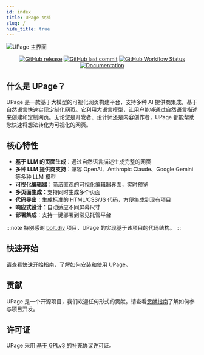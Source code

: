 ```yaml
---
id: index
title: UPage 文档
slug: /
hide_title: true
---
```


<p align="center">
  <div className="theme-logo" style={{ width: '240px' }}>
    <img alt="UPage 主界面" />
  </div>
</p>

<p align="center" style={{ display: 'flex', gap: '4px', justifyContent: 'center' }}>
<a href="https://github.com/halo-dev/upage/releases"><img alt="GitHub release" src="https://img.shields.io/github/release/halo-dev/upage.svg?style=flat-square&include_prereleases" /></a>
<a href="https://github.com/halo-dev/upage/commits"><img alt="GitHub last commit" src="https://img.shields.io/github/last-commit/halo-dev/upage.svg?style=flat-square" /></a>
<a href="https://github.com/halo-dev/upage/actions"><img alt="GitHub Workflow Status" src="https://img.shields.io/github/actions/workflow/status/halo-dev/upage/halo.yaml?branch=main&style=flat-square" /></a>
<a href="https://halo-dev.github.io/upage/"><img alt="Documentation" src="https://img.shields.io/badge/docs-latest-blue?style=flat-square" /></a>
</p>


## 什么是 UPage？

UPage 是一款基于大模型的可视化网页构建平台，支持多种 AI 提供商集成，基于自然语言快速实现定制化网页。它利用大语言模型，让用户能够通过自然语言描述来创建和定制网页。无论您是开发者、设计师还是内容创作者，UPage 都能帮助您快速将想法转化为可视化的网页。

## 核心特性

- **基于 LLM 的页面生成**：通过自然语言描述生成完整的网页
- **多种 LLM 提供商支持**：兼容 OpenAI、Anthropic Claude、Google Gemini 等多种 LLM 模型
- **可视化编辑器**：简洁直观的可视化编辑器界面，实时预览
- **多页面生成**：支持同时生成多个页面
- **代码导出**：生成标准的 HTML/CSS/JS 代码，方便集成到现有项目
- **响应式设计**：自动适应不同屏幕尺寸
- **部署集成**：支持一键部署到常见托管平台

:::note
特别感谢 [bolt.diy](https://github.com/stackblitz-labs/bolt.diy) 项目，UPage 的实现基于该项目的代码结构。
:::

## 快速开始

请查看[快速开始](quick-start.md)指南，了解如何安装和使用 UPage。

## 贡献

UPage 是一个开源项目，我们欢迎任何形式的贡献。请查看[贡献指南](contributing.md)了解如何参与项目开发。

## 许可证

UPage 采用 [基于 GPLv3 的补充协议许可证](https://github.com/halo-dev/upage/blob/main/LICENSE.txt)。
